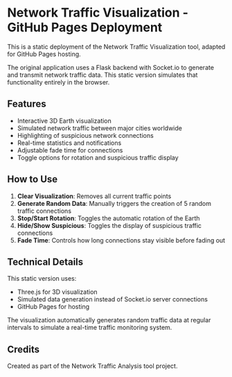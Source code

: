 # Network Traffic Visualization - GitHub Pages Deployment

This is a static deployment of the Network Traffic Visualization tool, adapted for GitHub Pages hosting. 

The original application uses a Flask backend with Socket.io to generate and transmit network traffic data. This static version simulates that functionality entirely in the browser.

## Features

- Interactive 3D Earth visualization
- Simulated network traffic between major cities worldwide
- Highlighting of suspicious network connections
- Real-time statistics and notifications
- Adjustable fade time for connections
- Toggle options for rotation and suspicious traffic display

## How to Use

1. **Clear Visualization**: Removes all current traffic points
2. **Generate Random Data**: Manually triggers the creation of 5 random traffic connections
3. **Stop/Start Rotation**: Toggles the automatic rotation of the Earth
4. **Hide/Show Suspicious**: Toggles the display of suspicious traffic connections
5. **Fade Time**: Controls how long connections stay visible before fading out

## Technical Details

This static version uses:
- Three.js for 3D visualization
- Simulated data generation instead of Socket.io server connections
- GitHub Pages for hosting

The visualization automatically generates random traffic data at regular intervals to simulate a real-time traffic monitoring system.

## Credits

Created as part of the Network Traffic Analysis tool project. 